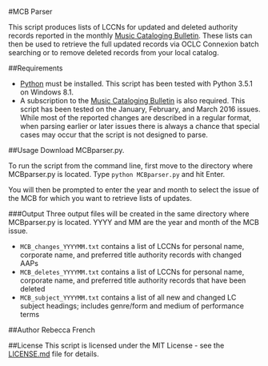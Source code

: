 #MCB Parser

This script produces lists of LCCNs for updated and deleted authority records reported in the monthly [Music Cataloging Bulletin](https://www.musiclibraryassoc.org/?page=musiccatbulletin). These lists can then be used to retrieve the full updated records via OCLC Connexion batch searching or to remove deleted records from your local catalog.

##Requirements
- [Python](https://www.python.org/downloads/) must be installed. This script has been tested with Python 3.5.1 on Windows 8.1.
- A subscription to the [Music Cataloging Bulletin](https://www.musiclibraryassoc.org/?page=musiccatbulletin) is also required. This script has been tested on the January, February, and March 2016 issues. While most of the reported changes are described in a regular format, when parsing earlier or later issues there is always a chance that special cases may occur that the script is not designed to parse.

##Usage
Download MCBparser.py.

To run the script from the command line, first move to the directory where MCBparser.py is located. Type `python MCBparser.py` and hit Enter.

You will then be prompted to enter the year and month to select the issue of the MCB for which you want to retrieve lists of updates.

###Output
Three output files will be created in the same directory where MCBparser.py is located. YYYY and MM are the year and month of the MCB issue.

- `MCB_changes_YYYYMM.txt` contains a list of LCCNs for personal name, corporate name, and preferred title authority records with changed AAPs
- `MCB_deletes_YYYYMM.txt` contains a list of LCCNs for personal name, corporate name, and preferred title authority records that have been deleted
- `MCB_subject_YYYYMM.txt` contains a list of all new and changed LC subject headings; includes genre/form and medium of performance terms

##Author
Rebecca French

##License
This script is licensed under the MIT License - see the [LICENSE.md](LICENSE.md) file for details.